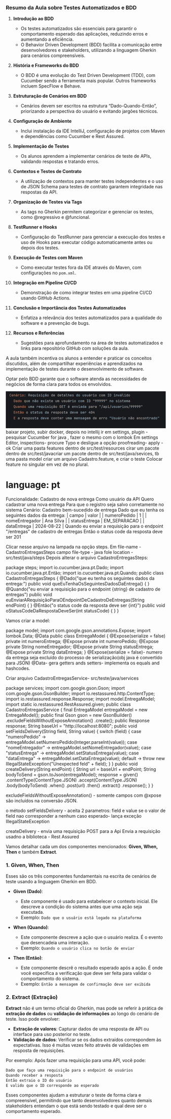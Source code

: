 

### Resumo da Aula sobre Testes Automatizados e BDD

1. **Introdução ao BDD**
   - Os testes automatizados são essenciais para garantir o comportamento esperado das aplicações, reduzindo erros e aumentando a eficiência.
   - O Behavior Driven Development (BDD) facilita a comunicação entre desenvolvedores e stakeholders, utilizando a linguagem Gherkin para cenários compreensíveis.

2. **História e Frameworks do BDD**
   - O BDD é uma evolução do Test Driven Development (TDD), com Cucumber sendo a ferramenta mais popular. Outros frameworks incluem SpecFlow e Behave.

3. **Estruturação de Cenários em BDD**
   - Cenários devem ser escritos na estrutura “Dado-Quando-Então”, priorizando a perspectiva do usuário e evitando jargões técnicos.

4. **Configuração de Ambiente**
   - Inclui instalação da IDE IntelliJ, configuração de projetos com Maven e dependências como Cucumber e Rest Assured.

5. **Implementação de Testes**
   - Os alunos aprendem a implementar cenários de teste de APIs, validando respostas e tratando erros.

6. **Contextos e Testes de Contrato**
   - A utilização de contextos para manter testes independentes e o uso de JSON Schema para testes de contrato garantem integridade nas respostas da API.

7. **Organização de Testes via Tags**
   - As tags no Gherkin permitem categorizar e gerenciar os testes, como @regressivo e @funcional.

8. **TestRunner e Hooks**
   - Configuração do TestRunner para gerenciar a execução dos testes e uso de Hooks para executar código automaticamente antes ou depois dos testes.

9. **Execução de Testes com Maven**
   - Como executar testes fora da IDE através do Maven, com configurações no `pom.xml`.

10. **Integração em Pipeline CI/CD**
    - Demonstração de como integrar testes em uma pipeline CI/CD usando GitHub Actions.

11. **Conclusão e Importância dos Testes Automatizados**
    - Enfatiza a relevância dos testes automatizados para a qualidade do software e a prevenção de bugs.

12. **Recursos e Referências**
    - Sugestões para aprofundamento na área de testes automatizados e links para repositório GitHub com soluções da aula.

A aula também incentiva os alunos a entender e praticar os conceitos discutidos, além de compartilhar experiências e aprendizados na implementação de testes durante o desenvolvimento de software.

Optar pelo BDD garante que o software atenda as necessidades de negócios de forma clara para todos os envolvidos.

![BDD](img/bdd.png)
baixar projeto, subir docker, depois no intellij ir em settings, plugin - pesquisar Cucumber for java , fazer o mesmo com o lombok
Em settings Editor, inspections- procure Typo e desligue a opção proofreading- apply -ok 
Criar uma pasta features dentro de src/test/resources
cirar um pacote dentro de src/test/javacriar um pacote dentro de src/test/java/sevices, tb uma pasta model
criar um arquivo Cadastro.feature, e criar o teste
Colocar feature no singular em vez de no plural.
# language: pt
Funcionalidade: Cadastro de nova entrega
  Como usuário da API
  Quero cadastrar uma nova entrega
  Para que o registro seja salvo corretamente no sistema
  Cenário: Cadastro bem-sucedido de entrega
    Dado que eu tenha os seguintes dados da entrega:
      | campo          | valor        |
      | numeroPedido   | 1            |
      | nomeEntregador | Ana Silva    |
      | statusEntrega  | EM_SEPARACAO |
      | dataEntrega    | 2024-08-22   |
    Quando eu enviar a requisição para o endpoint "/entregas" de cadastro de entregas
    Então o status code da resposta deve ser 201

Clicar nesse arquivo na lampada na opção steps. Em file-name - CadastroEntregasSteps
campo file-type - java
fole location - src/test/java/steps
Depois alterar o arquivo CadastroEntregasSteps:

package steps;
import io.cucumber.java.pt.Dado;
import io.cucumber.java.pt.Então;
import io.cucumber.java.pt.Quando;
public class CadastroEntregasSteps {
    @Dado("que eu tenha os seguintes dados da entrega:")
    public void queEuTenhaOsSeguintesDadosDaEntrega() {
    }
    @Quando("eu enviar a requisição para o endpoint {string} de cadastro de entregas")
    public void euEnviarARequisiçãoParaOEndpointDeCadastroDeEntregas(String endPoint) {
    }
    @Então("o status code da resposta deve ser {int}")
    public void oStatusCodeDaRespostaDeveSer(int statusCode) {
    }
}


Vamos criar a model:

package model;
import com.google.gson.annotations.Expose;
import lombok.Data;
@Data
public class EntregaModel {
    @Expose(serialize = false)
    private int numeroEntrega;
    @Expose
    private int numeroPedido;
    @Expose
    private String nomeEntregador;
    @Expose
    private String statusEntrega;
    @Expose
    private String dataEntrega;
}
@Expose(serialize = false)- numero da entrega seja excluído do processo de serialização(obj java é convertido para JSON)
@Data- gera getters ands setters- implementa os equals and hashcodes.

Criar arquivo CadastroEntregasService- src/teste/java/services

package services;
import com.google.gson.Gson;
import com.google.gson.GsonBuilder;
import io.restassured.http.ContentType;
import io.restassured.response.Response;
import model.EntregaModel;
import static io.restassured.RestAssured.given;
public class CadastroEntregasService {
    final EntregaModel entregaModel = new EntregaModel();
    public final Gson gson = new GsonBuilder()
            .excludeFieldsWithoutExposeAnnotation()
            .create();
    public Response response;
    String baseUrl = "http://localhost:8080";
    public void setFieldsDelivery(String field, String value) {
        switch (field) {
            case "numeroPedido" -> entregaModel.setNumeroPedido(Integer.parseInt(value));
            case "nomeEntregador" -> entregaModel.setNomeEntregador(value);
            case "statusEntrega" -> entregaModel.setStatusEntrega(value);
            case "dataEntrega" -> entregaModel.setDataEntrega(value);
            default -> throw new IllegalStateException("Unexpected feld" + field);
        }
    }
    public void createDelivery(String endPoint) {
        String url = baseUrl + endPoint;
        String bodyToSend = gson.toJson(entregaModel);
        response = given()
                .contentType(ContentType.JSON)
                .accept(ContentType.JSON)
                .body(bodyToSend)
                .when()
                .post(url)
                .then()
                .extract()
                .response();
    }
}

excludeFieldsWithoutExposeAnnotation() - somente campos com @xpose são incluídos na conversão JSON.

o método setFieldsDelivery - aceita 2 parametros: field e value
se o valor de field nao corresponder a nenhum caso esperado- lança exceção IllegalStateException

createDelivery - envia uma requisição POST para a Api
Envia a requisição usadno a biblioteca - Rest Assured

Vamos detalhar cada um dos componentes mencionados: **Given, When, Then** e também **Extract**.

### 1. Given, When, Then
Esses são os três componentes fundamentais na escrita de cenários de teste usando a linguagem Gherkin em BDD.

- **Given (Dado)**: 
  - Este componente é usado para estabelecer o contexto inicial. Ele descreve a condição do sistema antes que uma ação seja executada. 
  - Exemplo: `Dado que o usuário está logado na plataforma`

- **When (Quando)**:
  - Este componente descreve a ação que o usuário realiza. É o evento que desencadeia uma interação.
  - Exemplo: `Quando o usuário clica no botão de enviar`

- **Then (Então)**:
  - Este componente descrê o resultado esperado após a ação. É onde você especifica a verificação que deve ser feita para validar o comportamento do sistema.
  - Exemplo: `Então a mensagem de confirmação deve ser exibida`

### 2. Extract (Extração)
**Extract** não é um termo oficial do Gherkin, mas pode se referir à prática de **extração de dados** ou **validação de informações** ao longo do cenário de teste. Isso pode envolver:

- **Extração de valores**: Capturar dados de uma resposta de API ou interface para uso posterior no teste. 
- **Validação de dados**: Verificar se os dados extraídos correspondem às expectativas. Isso é muitas vezes feito através de validações em resposta de requisições.

Por exemplo:
Após fazer uma requisição para uma API, você pode:
```gherkin
Dado que faço uma requisição para o endpoint de usuários
Quando receber a resposta
Então extraio o ID do usuário
E valido que o ID corresponde ao esperado
```

Esses componentes ajudam a estruturar o teste de forma clara e compreensível, permitindo que tanto desenvolvedores quanto demais stakeholders entendam o que está sendo testado e qual deve ser o comportamento esperado.